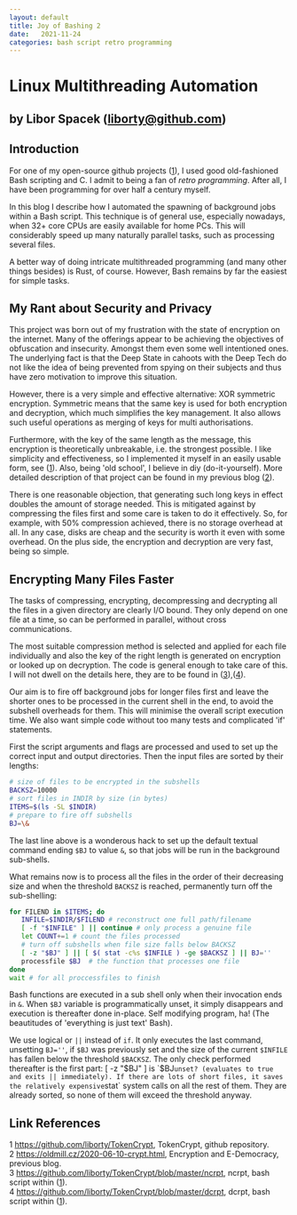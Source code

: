 ```yaml
---
layout: default
title: Joy of Bashing 2
date:   2021-11-24
categories: bash script retro programming
---
```


# Linux Multithreading Automation

## by Libor Spacek (liborty@github.com)

## Introduction

For one of my open-source github projects ([1]),
I used good old-fashioned Bash scripting and C. I admit to being a fan of *retro programming*. After all, I have been programming for over half a century myself.

In this blog I describe how I automated the spawning of background jobs within a Bash script. This technique is of general use, especially nowadays, when 32+ core CPUs are easily available for home PCs. This will considerably speed up many naturally parallel tasks, such as processing several files.

A better way of doing intricate multithreaded programming (and many other things besides) is Rust, of course. However, Bash remains by far the easiest for simple tasks.

## My Rant about Security and Privacy

This project was born out of my frustration with the state of encryption on the internet. Many of the offerings appear to be achieving the objectives of obfuscation and insecurity. Amongst them even some well intentioned ones. The underlying fact is that the Deep State in cahoots with the  Deep Tech do not like the idea of being prevented from spying on their subjects and thus have zero motivation to improve this situation.

However, there is a very simple and effective alternative: XOR symmetric encryption. Symmetric means that the same key is used for both encryption and decryption, which much simplifies the key management. It also allows such useful operations as merging of keys for multi authorisations.

Furthermore, with the key of the same length as the message, this encryption is theoretically unbreakable, i.e. the strongest possible. I like simplicity and effectiveness, so I implemented it myself in an easily usable form, see ([1]). Also, being 'old school', I believe in diy (do-it-yourself). More detailed description of that project can be found in my previous blog ([2]).

There is one reasonable objection, that generating such long keys in effect doubles the amount of storage needed. This is mitigated against by compressing the files first and some care is taken to do it effectively. So, for example, with 50% compression achieved, there is no storage overhead at all. In any case, disks are cheap and the security is worth it even with some overhead. On the plus side, the encryption and decryption are very fast, being so simple.

## Encrypting Many Files Faster

The tasks of compressing, encrypting, decompressing and decrypting all the files in a given directory are clearly I/O bound. They only depend on one file at a time, so can be performed in parallel, without cross communications.

The most suitable compression method is selected and applied for each file individually and also the key of the right length is generated on encryption or looked up on decryption. The code is general enough to take care of this. I will not dwell on the details here, they are to be found in ([3]),([4]).

Our aim is to fire off background jobs for longer files first and leave the shorter ones to be processed in the current shell in the end, to avoid the subshell overheads for them. This will minimise the overall script execution time. We also want simple code without too many tests and complicated 'if' statements.

First the script arguments and flags are processed and used to set up the correct input and output directories. Then the input files are sorted by their lengths:

```bash
# size of files to be encrypted in the subshells
BACKSZ=10000 
# sort files in INDIR by size (in bytes)
ITEMS=$(ls -SL $INDIR)
# prepare to fire off subshells
BJ=\&
```

The last line above is a wonderous hack to set up the default textual command ending `$BJ` to value `&`, so that jobs will be run in the background sub-shells.

What remains now is to process all the files in the order of their decreasing size and when the threshold `BACKSZ` is reached, permanently turn off the sub-shelling:

```bash
for FILEND in $ITEMS; do
   INFILE=$INDIR/$FILEND # reconstruct one full path/filename
   [ -f "$INFILE" ] || continue # only process a genuine file
   let COUNT+=1 # count the files processed
   # turn off subshells when file size falls below BACKSZ
   [ -z "$BJ" ] || [ $( stat -c%s $INFILE ) -ge $BACKSZ ] || BJ='' 
   processfile $BJ  # the function that processes one file
done
wait # for all proccessfiles to finish
```

Bash functions are executed in a sub shell only when their invocation ends in `&`. When `$BJ` variable is programmatically unset, it simply disappears and execution is thereafter done in-place. Self modifying program, ha! (The beautitudes of 'everything is just text' Bash).

We use logical or `||` instead of `if`. It only executes the last command, unsetting `BJ=''`, if `$BJ` was previously set and the size of the current `$INFILE` has fallen below the threshold `$BACKSZ`. The only check performed thereafter is the first part: [ -z "$BJ" ] is `$BJ` unset? (evaluates to true and exits || immediately). If there are lots of short files, it saves the relatively expensive `stat` system calls on all the rest of them. They are already sorted, so none of them will exceed the threshold anyway.

## Link References

1 https://github.com/liborty/TokenCrypt, TokenCrypt, github repository.   
2 https://oldmill.cz/2020-06-10-crypt.html, Encryption and E-Democracy, previous blog.  
3 https://github.com/liborty/TokenCrypt/blob/master/ncrpt, ncrpt, bash script within ([1]).  
4 https://github.com/liborty/TokenCrypt/blob/master/dcrpt, dcrpt, bash script within ([1]).   

[1]: https://github.com/liborty/TokenCrypt "TokenCrypt"
[2]: https://oldmill.cz/2020-06-10-crypt.html "Encryption and E-Democracy"  
[3]: https://github.com/liborty/TokenCrypt/blob/master/ncrpt "ncrpt"
[4]: https://github.com/liborty/TokenCrypt/blob/master/dcrpt "dcrpt"
